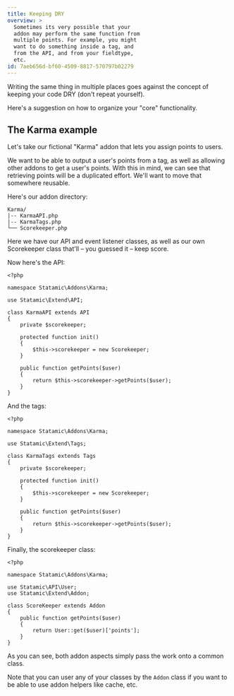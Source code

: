 ```yaml
---
title: Keeping DRY
overview: >
  Sometimes its very possible that your
  addon may perform the same function from
  multiple points. For example, you might
  want to do something inside a tag, and
  from the API, and from your fieldtype,
  etc.
id: 7aeb656d-bf60-4509-8817-570797b02279
---
```

Writing the same thing in multiple places goes against the concept of keeping your code DRY (don't repeat yourself).

Here's a suggestion on how to organize your "core" functionality.

## The Karma example

Let's take our fictional "Karma" addon that lets you assign points to users.

We want to be able to output a user's points from a tag, as well as allowing other addons to get a user's points.
With this in mind, we can see that retrieving points will be a duplicated effort. We'll want to move that somewhere reusable.

Here's our addon directory:

``` .language-files
Karma/
|-- KarmaAPI.php
|-- KarmaTags.php
└── Scorekeeper.php
```

Here we have our API and event listener classes, as well as our own Scorekeeper class that'll – you guessed it – keep score.

Now here's the API:

``` .language-php
<?php

namespace Statamic\Addons\Karma;

use Statamic\Extend\API;

class KarmaAPI extends API
{
    private $scorekeeper;

    protected function init()
    {
        $this->scorekeeper = new Scorekeeper;
    }

    public function getPoints($user)
    {
        return $this->scorekeeper->getPoints($user);
    }
}
```

And the tags:

``` .language-php
<?php

namespace Statamic\Addons\Karma;

use Statamic\Extend\Tags;

class KarmaTags extends Tags
{
    private $scorekeeper;

    protected function init()
    {
        $this->scorekeeper = new Scorekeeper;
    }

    public function getPoints($user)
    {
        return $this->scorekeeper->getPoints($user);
    }
}
```

Finally, the scorekeeper class:

``` .language-php
<?php

namespace Statamic\Addons\Karma;

use Statamic\API\User;
use Statamic\Extend\Addon;

class ScoreKeeper extends Addon
{
    public function getPoints($user)
    {
        return User::get($user)['points'];
    }
}
```

As you can see, both addon aspects simply pass the work onto a common class.

Note that you can user any of your classes by the `Addon` class if you want to be able to use addon helpers like cache, etc.